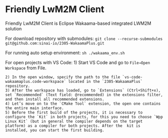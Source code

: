 # Friendly LwM2M Client
Friendly LwM2M Client  is Eclipse Wakaama-based integrated LWM2M solution

For download repository with submodules:  `git clone --recurse-submodules git@github.com:sinai-io/2305-WakaamaPlus.git`  

For running auto setup environment:  `sh ./wakaama_env.sh`

For open projects with VS Code:
	1) Start VS Code and go to `File→Open Workspace` from File.
 
	2) In the open window, specify the path to the file `vs-code-wakaamaplus.code-workspace` located in the `2305-WakaamaPlus` repository.
	3) After the workspace has loaded, go to `Extensions` (Ctrl+Shift+x), set `Recommended` (Text field: @recommended) in the extensions filter, and then install all recommended extensions.
	4) Let’s move on to the `CMake Tool` extension, the open one contains the entire main interface.
	5) Before the first build of the projects, it is necessary to configure the `Kit` in both projects, for this you need to choose `Wpp Linux Kit` (but in general the compiler depends on the target platform) as a compiler for both projects. After the  kit is installed, you can start the first building.
